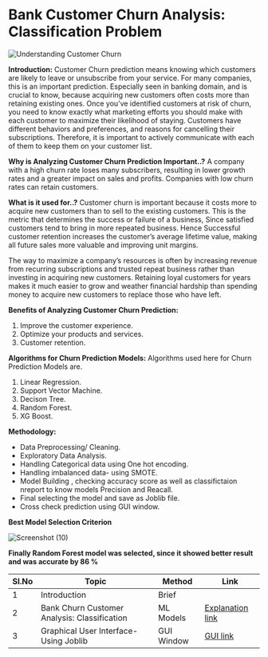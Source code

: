  # Bank Customer Churn Analysis: Classification Problem

![Understanding Customer Churn](https://github.com/V-Vibee/My-Projects-2.0/assets/91024678/e269c2ee-8fdd-4411-8041-9293ea784c76)




**Introduction:** Customer Churn prediction means knowing which customers are likely to leave or unsubscribe from your service. For many companies, this is an important prediction. Especially seen in banking domain, and is crucial to know, because acquiring new customers often costs more than retaining existing ones. Once you’ve identified customers at risk of churn, you need to know exactly what marketing efforts you should make with each customer to maximize their likelihood of staying. Customers have different behaviors and preferences, and reasons for cancelling their subscriptions. Therefore, it is important to actively communicate with each of them to keep them on your customer list.


**Why is Analyzing Customer Churn Prediction Important..?** 
A company with a high churn rate loses many subscribers, resulting in lower growth rates and a greater impact on sales and profits. Companies with low churn rates can retain customers.



**What is it used for..?** Customer churn is important because it costs more to acquire new customers than to sell to the existing customers. This is the metric that determines the success or failure of a business, Since satisfied customers tend to bring in more repeated business. Hence Successful customer retention increases the customer’s average lifetime value, making all future sales more valuable and improving unit margins.

The way to maximize a company’s resources is often by increasing revenue from recurring subscriptions and trusted repeat business rather than investing in acquiring new customers. Retaining loyal customers for years makes it much easier to grow and weather financial hardship than spending money to acquire new customers to replace those who have left.



**Benefits of Analyzing Customer Churn Prediction:**
1. Improve the customer experience.
2. Optimize your products and services.
3. Customer retention.



**Algorithms for Churn Prediction Models:**
Algorithms used here for Churn Prediction Models are.
1. Linear Regression.
2. Support Vector Machine.
3. Decison Tree.
4. Random Forest.
5. XG Boost.
   
**Methodology:**
- Data Preprocessing/ Cleaning.
- Exploratory Data Analysis.
- Handling Categorical data using One hot encoding.
- Handling imbalanced data- using SMOTE.
- Model Building , checking accuracy score as well as classifictaion nreport to know models Precision and Reacall.
- Final selecting the model and save as Joblib file.
- Cross check prediction using GUI window.


 **Best Model Selection Criterion** 
 
![Screenshot (10)](https://github.com/V-Vibee/My-Projects-2.0/assets/91024678/1163694b-03bc-4cd1-aea8-e1d50773dab9)


**Finally Random Forest model was selected, since it showed better result and was accurate by 86 %**




| Sl.No| Topic| Method| Link|
|-|-|-|-|
|1| Introduction | Brief |[ ](-)
|2| Bank Churn Customer Analysis: Classification | ML Models |[ Explanation link](https://github.com/V-Vibee/My-Projects-2.0/blob/main/3.%20Bank%20Customer%20Churn/Bank_customer_churn_dataset.ipynb)
|3| Graphical User Interface- Using Joblib | GUI Window |[ GUI link](https://github.com/V-Vibee/My-Projects-2.0/blob/main/3.%20Bank%20Customer%20Churn/combined.jpg)

